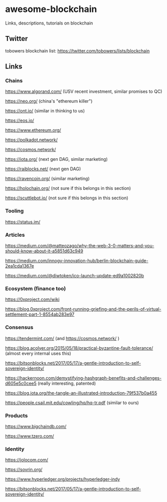 # awesome-blockchain
Links, descriptions, tutorials on blockchain


## Twitter
tobowers blockchain list: https://twitter.com/tobowers/lists/blockchain

## Links

### Chains

https://www.algorand.com/ (USV recent investment, similar promises to QC)

https://neo.org/ (china's "ethereum killer")

https://ont.io/ (similar in thinking to us)

https://eos.io/

https://www.ethereum.org/

https://polkadot.network/

https://cosmos.network/

https://iota.org/ (next gen DAG, similar marketing)

https://raiblocks.net/ (next gen DAG)

https://ravencoin.org/ (similar marketing)

https://holochain.org/ (not sure if this belongs in this section)

https://scuttlebot.io/ (not sure if this belongs in this section)

### Tooling

https://status.im/


### Articles

https://medium.com/@matteozago/why-the-web-3-0-matters-and-you-should-know-about-it-a5851d63c949

https://medium.com/innogy-innovation-hub/berlin-blockchain-guide-2ea1cda1367e

https://medium.com/@diwtoken/ico-launch-update-ed9a1002820b

### Ecosystem (finance too)

https://0xproject.com/wiki

https://blog.0xproject.com/front-running-griefing-and-the-perils-of-virtual-settlement-part-1-8554ab283e97


### Consensus

https://tendermint.com/ (and https://cosmos.network/ )

https://blog.acolyer.org/2015/05/18/practical-byzantine-fault-tolerance/ (almost every internal uses this)

https://bitsonblocks.net/2017/05/17/a-gentle-introduction-to-self-sovereign-identity/

https://hackernoon.com/demystifying-hashgraph-benefits-and-challenges-d605e5c0cee5 (really interesting, patented)

https://blog.iota.org/the-tangle-an-illustrated-introduction-79f537b0a455

https://people.csail.mit.edu/cowling/hq/hq-tr.pdf (similar to ours)

### Products

https://www.bigchaindb.com/

https://www.tzero.com/

### Identity

https://jolocom.com/

https://sovrin.org/

https://www.hyperledger.org/projects/hyperledger-indy

https://bitsonblocks.net/2017/05/17/a-gentle-introduction-to-self-sovereign-identity/
